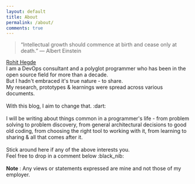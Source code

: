 ```yaml
---
layout: default
title: About
permalink: /about/
comments: true
---
```

> “Intellectual growth should commence at birth and cease only at death.”
> ― Albert Einstein
<script type="text/javascript" src="https://platform.linkedin.com/badges/js/profile.js" async defer></script>
<div class="divTableRow">
    <div class="divTableCell profile-pic">
        <div class="LI-profile-badge"  data-version="v1" data-size="large" data-locale="en_US" data-type="vertical" data-theme="dark" data-vanity="rohithegde"><a class="LI-simple-link" rel="nofollow" target="_blank" href='https://in.linkedin.com/in/rohithegde?trk=profile-badge'>Rohit Hegde</a></div>
    </div>
    <div class="divTableCell about-me">
        I am a DevOps consultant and a polyglot programmer who has been in the open source field for more than a decade.
        <br/>
        But I hadn't embraced it's true nature - to share.  <br/>
        My research, prototypes & learnings were spread across various documents.
        <br/> <br/>
        With this blog, I aim to change that. :dart:<br/> <br/>
        I will be writing about things common in a programmer's life - from problem solving to problem discovery, from general architectural decisions to good old coding, from choosing the right tool to working with it, from learning to sharing & all that comes after it.
        <br/> <br/>
        Stick around here if any of the above interests you. <br/>Feel free to drop in a comment below :black_nib:
        <br/><br/>
        <b>Note</b> : Any views or statements expressed are mine and not those of my employer.
    </div>

</div>
